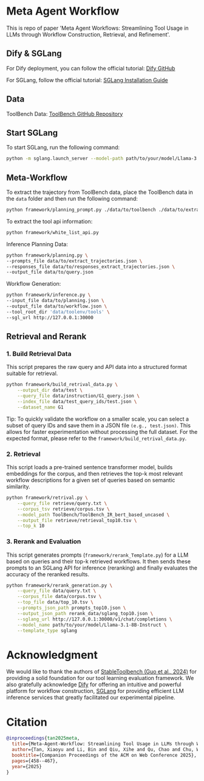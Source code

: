 # Meta Agent Workflow
This is repo of paper 'Meta Agent Workflows: Streamlining Tool Usage in LLMs through Workflow Construction, Retrieval, and Refinement'.

## Dify & SGLang

For Dify deployment, you can follow the official tutorial: [Dify GitHub](https://github.com/langgenius/dify)

For SGLang, follow the official tutorial: [SGLang Installation Guide](https://sgl-project.github.io/start/install.html)

## Data

ToolBench Data: [ToolBench GitHub Repository](https://github.com/OpenBMB/ToolBench?tab=readme-ov-file#data)

## Start SGLang

To start SGLang, run the following command:

```bash
python -m sglang.launch_server --model-path path/to/your/model/Llama-3.1-8B-Instruct --port 30000
```

## Meta-Workflow


To extract the trajectory from ToolBench data, place the ToolBench data in the `data` folder and then run the following command:

```bash
python framework/planning_prompt.py ./data/to/toolbench ./data/to/extract_trajectories.json
```


To extract the tool api information:
```bash
python framework/white_list_api.py
```

Inference Planning Data:

```bash
python framework/planning.py \
--prompts_file data/to/extract_trajectories.json \
--responses_file data/to/responses_extract_trajectories.json \
--output_file data/to/query.json
```

Workflow Generation:

```bash
python framework/inference.py \
--input_file data/to/planning.json \
--output_file data/to/workflow.json \
--tool_root_dir 'data/toolenv/tools' \
--sgl_url http://127.0.0.1:30000
```


## Retrieval and Rerank

### 1. Build Retrieval Data

This script prepares the raw query and API data into a structured format suitable for retrieval.

```bash
python framework/build_retrival_data.py \
    --output_dir data/test \
    --query_file data/instruction/G1_query.json \
    --index_file data/test_query_ids/test.json \
    --dataset_name G1
```
Tip: To quickly validate the workflow on a smaller scale, you can select a subset of query IDs and save them in a JSON file `(e.g., test.json)`. This allows for faster experimentation without processing the full dataset. For the expected format, please refer to the `framework/build_retrival_data.py`.

### 2. Retrieval

This script loads a pre-trained sentence transformer model, builds embeddings for the corpus, and then retrieves the top-k most relevant workflow descriptions for a given set of queries based on semantic similarity.

```bash
python framework/retrival.py \
    --query_file retrieve/query.txt \
    --corpus_tsv retrieve/corpus.tsv \
    --model_path ToolBench/ToolBench_IR_bert_based_uncased \
    --output_file retrieve/retrieval_top10.tsv \
    --top_k 10
```

### 3. Rerank and Evaluation

This script generates prompts (`framework/rerank_Template.py`) for a LLM based on queries and their top-k retrieved workflows. It then sends these prompts to an SGLang API for inference (reranking) and finally evaluates the accuracy of the reranked results.

```bash
python framework/rerank_generation.py \
    --query_file data/query.txt \
    --corpus_file data/corpus.tsv \
    --top_file data/top_10.tsv \
    --prompts_json_path prompts_top10.json \
    --output_json_path rerank_data/sglang_top10.json \
    --sglang_url http://127.0.0.1:30000/v1/chat/completions \
    --model_name path/to/your/model/Llama-3.1-8B-Instruct \
    --template_type sglang
```


# Acknowledgment
We would like to thank the authors of [StableToolbench (Guo et al., 2024)](https://aclanthology.org/2024.findings-acl.664/) for providing a solid foundation for our tool learning evaluation framework. We also gratefully acknowledge [Dify](https://github.com/langgenius/dify) for offering an intuitive and powerful platform for workflow construction, [SGLang](https://sgl-project.github.io/start/install.html) for providing efficient LLM inference services that greatly facilitated our experimental pipeline.

# Citation
```bibtex
@inproceedings{tan2025meta,
  title={Meta-Agent-Workflow: Streamlining Tool Usage in LLMs through Workflow Construction, Retrieval, and Refinement},
  author={Tan, Xiaoyu and Li, Bin and Qiu, Xihe and Qu, Chao and Chu, Wei and Xu, Yinghui and Qi, Yuan},
  booktitle={Companion Proceedings of the ACM on Web Conference 2025},
  pages={458--467},
  year={2025}
}
```
